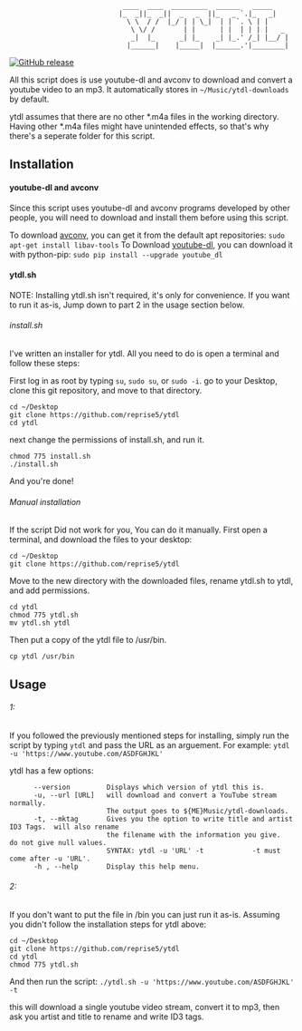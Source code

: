                                ____  ____  _________  ______   _____     
                               |_  _||_  _||  _   _  ||_   _ `.|_   _|    
                                 \ \  / /  |_/ | | \_|  | | `. \ | |      
                                  \ \/ /       | |      | |  | | | |   _  
                                  _|  |_      _| |_    _| |_.' /_| |__/ | 
                                 |______|    |_____|  |______.'|________|                                       

 [![GitHub release](https://img.shields.io/github/release/reprise5/ytdl.svg)](https://github.com/reprise5/ytdl/releases)

All this script does is use youtube-dl and avconv to download and convert a youtube video to an mp3.  It automatically stores in `~/Music/ytdl-downloads` by default.

ytdl assumes that there are no other *.m4a files in the working directory. Having other *.m4a files might have unintended effects, so that's why there's a seperate folder for this script.

## Installation

#### youtube-dl and avconv
Since this script uses youtube-dl and avconv programs developed by other people, you will need to download and install them before using this script. 

To download [avconv](https://libav.org/), you can get it from the default apt repositories: `sudo apt-get install libav-tools` 
To Download [youtube-dl](https://github.com/rg3/youtube-dl), you can download it with python-pip: `sudo pip install --upgrade youtube_dl`

#### ytdl.sh
NOTE: Installing ytdl.sh isn't required, it's only for convenience.  If you want to run it as-is, Jump down to part 2 in the usage section below.

###### install.sh
I've written an installer for ytdl.  All you need to do is open a terminal and follow these steps:

First log in as root by typing `su`, `sudo su`, or `sudo -i`.
go to your Desktop, clone this git repository, and move to that directory.
```
cd ~/Desktop
git clone https://github.com/reprise5/ytdl
cd ytdl
```
next change the permissions of install.sh, and run it.
```
chmod 775 install.sh
./install.sh
```
And you're done!

###### Manual installation
If the script Did not work for you, You can do it manually.  First open a terminal, and download the files to your desktop:
```
cd ~/Desktop
git clone https://github.com/reprise5/ytdl 
```
Move to the new directory with the downloaded files, rename ytdl.sh to ytdl, and add permissions.
```
cd ytdl
chmod 775 ytdl.sh
mv ytdl.sh ytdl
```
Then put a copy of the ytdl file to /usr/bin.
```
cp ytdl /usr/bin
```

## Usage
###### 1:
If you followed the previously mentioned steps for installing, simply run the script by typing `ytdl` and pass the URL as an arguement. For example: `ytdl -u 'https://www.youtube.com/ASDFGHJKL'`

ytdl has a few options:
```
      --version         Displays which version of ytdl this is.
      -u, --url [URL]   will download and convert a YouTube stream normally.
                        The output goes to ${ME}Music/ytdl-downloads.
      -t, --mktag       Gives you the option to write title and artist ID3 Tags.  will also rename
                        the filename with the information you give.  do not give null values.
                        SYNTAX: ytdl -u 'URL' -t            -t must come after -u 'URL'.
      -h , --help       Display this help menu.
```

###### 2:
If you don't want to put the file in /bin you can just run it as-is.
Assuming you didn't follow the installation steps for ytdl above:
```
cd ~/Desktop
git clone https://github.com/reprise5/ytdl
cd ytdl
chmod 775 ytdl.sh
```
And then run the script:
`./ytdl.sh -u 'https://www.youtube.com/ASDFGHJKL' -t
`

this will download a single youtube video stream, convert it to mp3, then ask you artist and title to rename and write ID3 tags.
